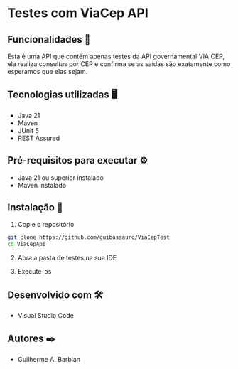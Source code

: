 # Testes com ViaCep API

## Funcionalidades 🚀
Esta é uma API que contém apenas testes da API governamental VIA CEP, ela realiza consultas por CEP e confirma se as saídas são exatamente como esperamos que elas sejam.

## Tecnologias utilizadas 🖥️
- Java 21
- Maven
- JUnit 5
- REST Assured

## Pré-requisitos para executar ⚙️
- Java 21 ou superior instalado
- Maven instalado

## Instalação 📩
1. Copie o repositório
```bash
git clone https://github.com/guibassauro/ViaCepTest
cd ViaCepApi
```

2. Abra a pasta de testes na sua IDE

3. Execute-os

## Desenvolvido com 🛠️
- Visual Studio Code

## Autores ✒️
- Guilherme A. Barbian

